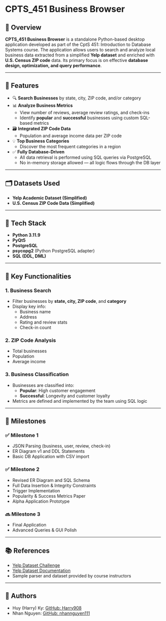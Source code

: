 # CPTS_451 Business Browser

## 📌 Overview

**CPTS_451 Business Browser** is a standalone Python-based desktop application developed as part of the CptS 451: Introduction to Database Systems course. The application allows users to search and analyze local business data extracted from a simplified **Yelp dataset** and enriched with **U.S. Census ZIP code** data. Its primary focus is on effective **database design, optimization, and query performance**.

---

## 🎯 Features

- 🔍 **Search Businesses** by state, city, ZIP code, and/or category
- 📊 **Analyze Business Metrics**
  - View number of reviews, average review ratings, and check-ins
  - Identify **popular** and **successful** businesses using custom SQL-based metrics
- 🗃️ **Integrated ZIP Code Data**
  - Population and average income data per ZIP code
- 💡 **Top Business Categories**
  - Discover the most frequent categories in a region
- ✅ **Fully Database-Driven**
  - All data retrieval is performed using SQL queries via PostgreSQL
  - No in-memory storage allowed — all logic flows through the DB layer

---

## 🗂️ Datasets Used

- **Yelp Academic Dataset (Simplified)**
- **U.S. Census ZIP Code Data (Simplified)**

---

## 🧱 Tech Stack

- **Python 3.11.9**
- **PyQt5**
- **PostgreSQL**
- **psycopg2** (Python PostgreSQL adapter)
- **SQL (DDL, DML)**

---

## 📌 Key Functionalities

### 1. Business Search
- Filter businesses by **state, city, ZIP code**, and **category**
- Display key info:
  - Business name
  - Address
  - Rating and review stats
  - Check-in count

### 2. ZIP Code Analysis
- Total businesses
- Population
- Average income

### 3. Business Classification
- Businesses are classified into:
  - **Popular**: High customer engagement
  - **Successful**: Longevity and customer loyalty
- Metrics are defined and implemented by the team using SQL logic

---

## 📁 Milestones

### ✅ Milestone 1
- JSON Parsing (business, user, review, check-in)
- ER Diagram v1 and DDL Statements
- Basic DB Application with CSV import

### ✅ Milestone 2
- Revised ER Diagram and SQL Schema
- Full Data Insertion & Integrity Constraints
- Trigger Implementation
- Popularity & Success Metrics Paper
- Alpha Application Prototype

### 🔜 Milestone 3
- Final Application
- Advanced Queries & GUI Polish

---

## 📚 References

- [Yelp Dataset Challenge](https://www.yelp.com/dataset)
- [Yelp Dataset Documentation](https://www.yelp.com/dataset/documentation/json)
- Sample parser and dataset provided by course instructors

---

## 👥 Authors

- Huy (Harry) Ky: [GitHub: Harry908](https://github.com/Harry908)
- Nhan Nguyen: [GitHub: nhannguyen111](https://github.com/nhannguyen111)

